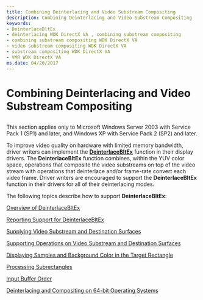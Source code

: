 ```yaml
---
title: Combining Deinterlacing and Video Substream Compositing
description: Combining Deinterlacing and Video Substream Compositing
keywords:
- DeinterlaceBltEx
- deinterlacing WDK DirectX VA , combining substream compositing
- combining substream compositing WDK DirectX VA
- video substream compositing WDK DirectX VA
- substream compositing WDK DirectX VA
- VMR WDK DirectX VA
ms.date: 04/20/2017
---
```


# Combining Deinterlacing and Video Substream Compositing


## <span id="ddk_combining_deinterlacing_and_video_substream_compositing_gg"></span><span id="DDK_COMBINING_DEINTERLACING_AND_VIDEO_SUBSTREAM_COMPOSITING_GG"></span>


This section applies only to Microsoft Windows Server 2003 with Service Pack 1 (SP1) and later, and Windows XP with Service Pack 2 (SP2) and later.

To improve video quality on hardware with limited memory bandwidth, driver writers can implement the [**DeinterlaceBltEx**](./dxva-deinterlacebobdeviceclass-deinterlacebltex.md) function in their display drivers. The **DeinterlaceBltEx** function combines, within the YUV color space, operations that composite the video substreams on top of the video stream with operations that deinterlace and/or frame-rate convert each video frame. Driver writers are encouraged to support the **DeinterlaceBltEx** function in their drivers for all of their deinterlacing modes.

The following topics describe how to support **DeinterlaceBltEx**:

[Overview of DeinterlaceBltEx](overview-of-deinterlacebltex.md)

[Reporting Support for DeinterlaceBltEx](reporting-support-for-deinterlacebltex.md)

[Supplying Video Substream and Destination Surfaces](supplying-video-substream-and-destination-surfaces.md)

[Supporting Operations on Video Substream and Destination Surfaces](supporting-operations-on-video-substream-and-destination-surfaces.md)

[Displaying Samples and Background Color in the Target Rectangle](displaying-samples-and-background-color-in-the-target-rectangle.md)

[Processing Subrectangles](processing-subrectangles.md)

[Input Buffer Order](input-buffer-order.md)

[Deinterlacing and Compositing on 64-bit Operating Systems](deinterlacing-and-compositing-on-64-bit-operating-systems.md)

 

